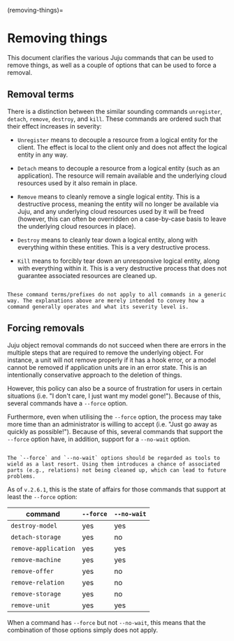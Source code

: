 (removing-things)=
# Removing things

This document clarifies the various Juju commands that can be used to remove things, as well as a couple of options that can be used to force a removal.

## Removal terms

There is a distinction between the similar sounding commands `unregister`, `detach`, `remove`, `destroy`, and `kill`. These commands are ordered such that their effect increases in severity:

*   `Unregister` means to decouple a resource from a logical entity for the client. The effect is local to the client only and does not affect the logical entity in any way.

*   `Detach` means to decouple a resource from a logical entity (such as an application). The resource will remain available and the underlying cloud resources used by it also remain in place.

*   `Remove` means to cleanly remove a single logical entity. This is a destructive process, meaning the entity will no longer be available via Juju, and any underlying cloud resources used by it will be freed (however, this can often be overridden on a case-by-case basis to leave the underlying cloud resources in place).

*   `Destroy` means to cleanly tear down a logical entity, along with everything within these entities. This is a very destructive process.

*   `Kill` means to forcibly tear down an unresponsive logical entity, along with everything within it. This is a very destructive process that does not guarantee associated resources are cleaned up.

<!--REPLACE THIS NOTE WITH SEE ALSO'S FROM THE SPECIFIC DOCS TO THIS DOC.-->
```{note}

These command terms/prefixes do not apply to all commands in a generic way. The explanations above are merely intended to convey how a command generally operates and what its severity level is. 

```

 
## Forcing removals

Juju object removal commands do not succeed when there are errors in the multiple steps that are required to remove the underlying object. For instance, a unit will not remove properly if it has a hook error, or a model cannot be removed if application units are in an error state. This is an intentionally conservative approach to the deletion of things.

However, this policy can also be a source of frustration for users in certain situations (i.e. "I don't care, I just want my model gone!"). Because of this, several commands have a `--force` option.

Furthermore, even when utilising the `--force` option, the process may take more time than an administrator is willing to accept (i.e. "Just go away as quickly as possible!").  Because of this, several commands that support the `--force` option have, in addition, support for a `--no-wait` option.

```{note}

The `--force` and `--no-wait` options should be regarded as tools to wield as a last resort. Using them introduces a chance of associated parts (e.g., relations) not being cleaned up, which can lead to future problems.

```

As of `v.2.6.1`, this is the state of affairs for those commands that support at least the `--force` option:

command | `--force` | `--no-wait`
---------------|---------------|---------------
`destroy-model` | yes | yes
`detach-storage` | yes | no
`remove-application` | yes | yes
`remove-machine` | yes | yes
`remove-offer` | yes | no
`remove-relation` | yes | no
`remove-storage` | yes | no
`remove-unit` | yes | yes

When a command has `--force` but not `--no-wait`, this means that the combination of those options simply does not apply.

